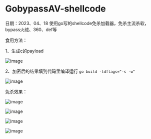 # GobypassAV-shellcode
日期：2023、04、18 使用go写的shellcode免杀加载器，免杀主流杀软，bypass火绒、360、def等

食用方法：

1、生成c的payload

![image](https://user-images.githubusercontent.com/88339946/232708666-a8e28b1b-2502-4bbc-91a9-d88e5ff44e9d.png)

2、加密后的结果填到代码里编译运行 `go build -ldflags="-s -w"`

![image](https://user-images.githubusercontent.com/88339946/232708833-9709b6c6-59b3-455a-aaa5-e4a92e549c3b.png)


免杀效果：

![image](https://user-images.githubusercontent.com/88339946/232709153-3e45970a-a0ae-409b-bfdc-f9db0209d0ce.png)

![image](https://user-images.githubusercontent.com/88339946/232708175-24667b5d-09c5-4c43-b8d5-ebb193b17335.png)

![image](https://user-images.githubusercontent.com/88339946/232708290-e8f5c3cb-52cb-45bf-a7ea-43615bae0e9d.png)

![image](https://user-images.githubusercontent.com/88339946/232708368-37c6bd82-8a56-4b15-a298-4576a95fd5ee.png)

